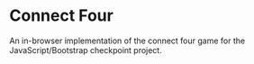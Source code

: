 # Connect Four

An in-browser implementation of the connect four game for the JavaScript/Bootstrap checkpoint project.
